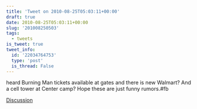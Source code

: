 ```yaml
---
title: 'Tweet on 2010-08-25T05:03:11+00:00'
draft: true
date: 2010-08-25T05:03:11+00:00
slug: '201008250503'
tags:
  - tweets
is_tweet: true
tweet_info:
  id: '22034764753'
  type: 'post'
  is_thread: False
---
```




heard Burning Man tickets available at gates and there is new Walmart? And a cell tower at Center camp? Hope these are just funny rumors.#fb

[Discussion](https://x.com/sytelus/status/22034764753)

